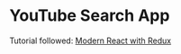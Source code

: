 # YouTube Search App

Tutorial followed: [Modern React with Redux](https://www.udemy.com/react-redux)